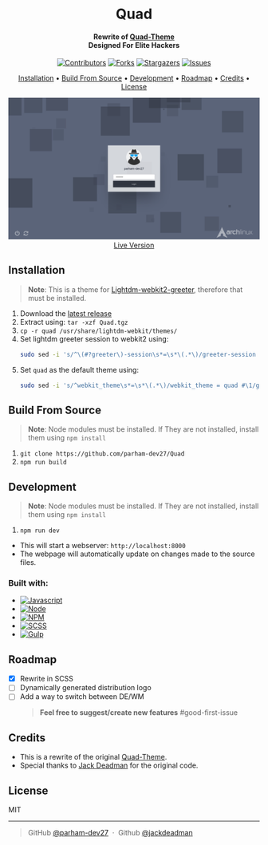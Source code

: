 <a name="readme-top"></a>

<h1 align="center">
  <br>
  Quad
  <br>
</h1>

<h4 align="center">
Rewrite of <a href="https://github.com/jackdeadman/quad">Quad-Theme</a> 
<br>
Designed For Elite Hackers
</h4>

<center>

[![Contributors][contributors-shield]][contributors-url]
[![Forks][forks-shield]][forks-url]
[![Stargazers][stars-shield]][stars-url]
[![Issues][issues-shield]][issues-url]

<p align="center">
  <a href="#installation">Installation</a> •
  <a href="#build-from-source">Build From Source</a> •
  <a href="#development">Development</a> •
  <a href="#roadmap">Roadmap</a> •
  <a href="#credit">Credits</a> •
  <a href="#license">License</a>
</p>

![screenshot](screenshot.png)
<a href="#{LIVE}">Live Version</a>

</center>

## Installation

> **Note**:
> This is a theme for <a href="https://github.com/MerkeX/Lightdm-webkit2-greeter" target="_blank">Lightdm-webkit2-greeter</a>, therefore that must be installed.

1. Download the [latest release](https://github.com/parham-dev27/Quad/releases)
1. Extract using: `tar -xzf Quad.tgz`
1. `cp -r quad /usr/share/lightdm-webkit/themes/`
1. Set lightdm greeter session to webkit2 using:
    ```sh
    sudo sed -i 's/^\(#?greeter\)-session\s*=\s*\(.*\)/greeter-session = lightdm-webkit2-greeter #\1/ #\2g' /etc/lightdm/lightdm.conf
    ```
1. Set `quad` as the default theme using:
    ```sh
    sudo sed -i 's/^webkit_theme\s*=\s*\(.*\)/webkit_theme = quad #\1/g' /etc/lightdm/lightdm-webkit2-greeter.conf
    ```

## Build From Source

> **Note**:
> Node modules must be installed.
> If They are not installed, install them using `npm install`

1. `git clone https://github.com/parham-dev27/Quad`
1. `npm run build`

## Development

> **Note**:
> Node modules must be installed.
> If They are not installed, install them using `npm install`

1. `npm run dev`

-   This will start a webserver: `http://localhost:8000`
-   The webpage will automatically update on changes made to the source files.

### Built with:

-   [![Javascript][js]][js]
-   [![Node][node.js]][node-url]
-   [![NPM][npm]][npm-url]
-   [![SCSS][scss]][scss]
-   [![Gulp][gulp]][gulp-url]

## Roadmap

-   [x] Rewrite in SCSS
-   [ ] Dynamically generated distribution logo
-   [ ] Add a way to switch between DE/WM
    > **Feel free to suggest/create new features** #good-first-issue

## Credits

-   This is a rewrite of the original <a href="https://github.com/jackdeadman/quad">Quad-Theme</a>.
-   Special thanks to <a href="https://github.com/jackdeadman">Jack Deadman</a> for the original code.

## License

MIT

---

> GitHub [@parham-dev27](https://github.com/parham-dev27) &nbsp;&middot;&nbsp;
> Github [@jackdeadman](https://github.com/jackdeadman)

<!-- IMG -->

[contributors-shield]: https://img.shields.io/github/contributors/parham-dev27/Quad.svg?style=for-the-badge
[contributors-url]: https://github.com/parham-dev27/Quad/graphs/contributors
[forks-shield]: https://img.shields.io/github/forks/parham-dev27/Quad.svg?style=for-the-badge
[forks-url]: https://github.com/parham-dev27/Quad/network/members
[stars-shield]: https://img.shields.io/github/stars/parham-dev27/Quad.svg?style=for-the-badge
[stars-url]: https://github.com/parham-dev27/Quad/stargazers
[issues-shield]: https://img.shields.io/github/issues/parham-dev27/Quad.svg?style=for-the-badge
[issues-url]: https://github.com/parham-dev27/Quad/issues
[license-shield]: https://img.shields.io/github/license/parham-dev27/Quad.svg?style=for-the-badge
[license-url]: https://github.com/parham-dev27/Quad/blob/master/LICENSE.txt
[npm]: https://img.shields.io/badge/npm-000000?style=for-the-badge&logo=npm&logoColor=red
[npm-url]: https://www.npmjs.com/
[node.js]: https://img.shields.io/badge/node-darkgreen?style=for-the-badge&logo=node.js&logoColor=white
[node-url]: https://nodejs.org/en
[gulp]: https://img.shields.io/badge/gulp-35495E?style=for-the-badge&logo=gulp&logoColor=4FC08D
[gulp-url]: https://gulpjs.com/
[scss]: https://img.shields.io/badge/SCSS-bf4080?style=for-the-badge&logo=sass&logoColor=white
[scss]: https://sass-lang.com/documentation/syntax/
[js]: https://img.shields.io/badge/Javascript-4A4A55?style=for-the-badge&logo=javascript&logoColor=yello
[js]: https://developer.mozilla.org/en-US/docs/Web/javascript
